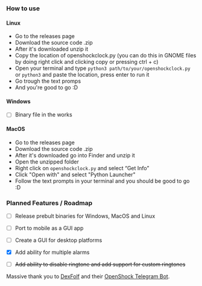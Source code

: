 ### How to use
#### Linux
- Go to the releases page
- Download the source code .zip
- After it's downloaded unzip it
- Copy the location of openshockclock.py (you can do this in GNOME files by doing right click and clicking copy or pressing ctrl + c)
- Open your terminal and type ```python3 path/to/your/openshockclock.py``` or ```python3``` and paste the location, press enter to run it
- Go trough the text promps
- And you're good to go :D
#### Windows
- [ ] Binary file in the works
#### MacOS
- Go to the releases page
- Download the source code .zip
- After it's downloaded go into Finder and unzip it
- Open the unzipped folder
- Right click on ```openshockclock.py``` and select “Get Info”
- Click "Open with" and select "Python Launcher"
- Follow the text prompts in your terminal and you should be good to go :D
  
### Planned Features / Roadmap
- [ ] Release prebult binaries for Windows, MacOS and Linux
- [ ] Port to mobile as a GUI app
- [ ] Create a GUI for desktop platforms

- [x] Add ability for multiple alarms
- [ ] ~~Add ability to disable ringtone and add support for custom ringtones~~

Massive thank you to [DexFolf](https://github.com/DexFolf) and their [OpenShock Telegram Bot](https://github.com/DexFolf/OpenShockTelegramBot).
